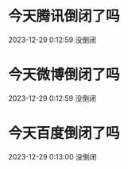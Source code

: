 # 今天腾讯倒闭了吗

2023-12-29 0:12:59 没倒闭

# 今天微博倒闭了吗

2023-12-29 0:12:59 没倒闭

# 今天百度倒闭了吗

2023-12-29 0:13:00 没倒闭

